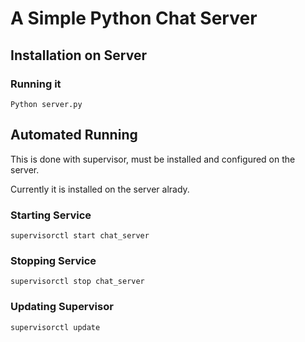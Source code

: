 # A Simple Python Chat Server 

## Installation on Server
### Running it
`Python server.py`
## Automated Running
This is done with supervisor, must be installed and configured on the server. 

Currently it is installed on the server alrady. 
### Starting Service 
`supervisorctl start chat_server`
### Stopping Service
`supervisorctl stop chat_server`
### Updating Supervisor 
`supervisorctl update`



